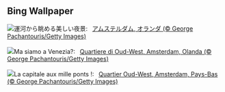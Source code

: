 ## Bing Wallpaper
![](https://www.bing.com/th?id=OHR.BlueAmsterdam_JA-JP3650946549_UHD.jpg&w=1000)運河から眺める美しい夜景:&nbsp;&ensp;[アムステルダム, オランダ (© George Pachantouris/Getty Images)](https://www.bing.com/th?id=OHR.BlueAmsterdam_JA-JP3650946549_UHD.jpg)
<br><br/>
![](https://www.bing.com/th?id=OHR.BlueAmsterdam_IT-IT8956401026_UHD.jpg&w=1000)Ma siamo a Venezia?:&nbsp;&ensp;[Quartiere di Oud-West, Amsterdam, Olanda (© George Pachantouris/Getty Images)](https://www.bing.com/th?id=OHR.BlueAmsterdam_IT-IT8956401026_UHD.jpg)
<br><br/>
![](https://www.bing.com/th?id=OHR.BlueAmsterdam_FR-FR8523535030_UHD.jpg&w=1000)La capitale aux mille ponts !:&nbsp;&ensp;[Quartier Oud-West, Amsterdam, Pays-Bas (© George Pachantouris/Getty Images)](https://www.bing.com/th?id=OHR.BlueAmsterdam_FR-FR8523535030_UHD.jpg)
<br><br/>
